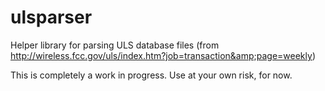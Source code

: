 ulsparser
=========

Helper library for parsing ULS database files (from http://wireless.fcc.gov/uls/index.htm?job=transaction&amp;page=weekly)

This is completely a work in progress.  Use at your own risk, for now.
